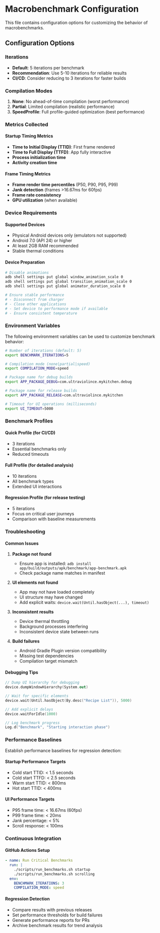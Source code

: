 # Macrobenchmark Configuration

This file contains configuration options for customizing the behavior of macrobenchmarks.

## Configuration Options

### Iterations
- **Default**: 5 iterations per benchmark
- **Recommendation**: Use 5-10 iterations for reliable results
- **CI/CD**: Consider reducing to 3 iterations for faster builds

### Compilation Modes
1. **None**: No ahead-of-time compilation (worst performance)
2. **Partial**: Limited compilation (realistic performance)  
3. **SpeedProfile**: Full profile-guided optimization (best performance)

### Metrics Collected

#### Startup Timing Metrics
- **Time to Initial Display (TTID)**: First frame rendered
- **Time to Full Display (TTFD)**: App fully interactive
- **Process initialization time**
- **Activity creation time**

#### Frame Timing Metrics  
- **Frame render time percentiles** (P50, P90, P95, P99)
- **Jank detection** (frames >16.67ms for 60fps)
- **Frame rate consistency**
- **GPU utilization** (when available)

### Device Requirements

#### Supported Devices
- Physical Android devices only (emulators not supported)
- Android 7.0 (API 24) or higher
- At least 2GB RAM recommended
- Stable thermal conditions

#### Device Preparation
```bash
# Disable animations
adb shell settings put global window_animation_scale 0
adb shell settings put global transition_animation_scale 0  
adb shell settings put global animator_duration_scale 0

# Ensure stable performance
# - Disconnect from charger
# - Close other applications
# - Set device to performance mode if available
# - Ensure consistent temperature
```

### Environment Variables

The following environment variables can be used to customize benchmark behavior:

```bash
# Number of iterations (default: 5)
export BENCHMARK_ITERATIONS=5

# Compilation mode (none|partial|speed)
export COMPILATION_MODE=speed

# Package name for debug builds
export APP_PACKAGE_DEBUG=com.ultraviolince.mykitchen.debug

# Package name for release builds  
export APP_PACKAGE_RELEASE=com.ultraviolince.mykitchen

# Timeout for UI operations (milliseconds)
export UI_TIMEOUT=5000
```

### Benchmark Profiles

#### Quick Profile (for CI/CD)
- 3 iterations
- Essential benchmarks only
- Reduced timeouts

#### Full Profile (for detailed analysis)
- 10 iterations
- All benchmark types
- Extended UI interactions

#### Regression Profile (for release testing)
- 5 iterations
- Focus on critical user journeys
- Comparison with baseline measurements

### Troubleshooting

#### Common Issues

1. **Package not found**
   - Ensure app is installed: `adb install app/build/outputs/apk/benchmark/app-benchmark.apk`
   - Check package name matches in manifest

2. **UI elements not found**
   - App may not have loaded completely
   - UI structure may have changed
   - Add explicit waits: `device.wait(Until.hasObject(...), timeout)`

3. **Inconsistent results**
   - Device thermal throttling
   - Background processes interfering
   - Inconsistent device state between runs

4. **Build failures**
   - Android Gradle Plugin version compatibility
   - Missing test dependencies
   - Compilation target mismatch

#### Debugging Tips

```kotlin
// Dump UI hierarchy for debugging
device.dumpWindowHierarchy(System.out)

// Wait for specific elements
device.wait(Until.hasObject(By.desc("Recipe List")), 5000)

// Add explicit delays
device.waitForIdle(1000)

// Log benchmark progress
Log.d("Benchmark", "Starting interaction phase")
```

### Performance Baselines

Establish performance baselines for regression detection:

#### Startup Performance Targets
- Cold start TTID: < 1.5 seconds
- Cold start TTFD: < 2.5 seconds  
- Warm start TTID: < 800ms
- Hot start TTID: < 400ms

#### UI Performance Targets
- P95 frame time: < 16.67ms (60fps)
- P99 frame time: < 20ms
- Jank percentage: < 5%
- Scroll response: < 100ms

### Continuous Integration

#### GitHub Actions Setup
```yaml
- name: Run Critical Benchmarks
  run: |
    ./scripts/run_benchmarks.sh startup
    ./scripts/run_benchmarks.sh scrolling
  env:
    BENCHMARK_ITERATIONS: 3
    COMPILATION_MODE: speed
```

#### Regression Detection
- Compare results with previous releases
- Set performance thresholds for build failures
- Generate performance reports for PRs
- Archive benchmark results for trend analysis